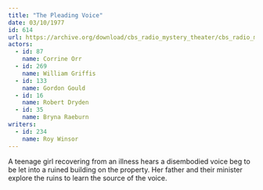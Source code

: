 ```yaml
---
title: "The Pleading Voice"
date: 03/10/1977
id: 614
url: https://archive.org/download/cbs_radio_mystery_theater/cbs_radio_mystery_theater-0601-0650.zip/cbs_radio_mystery_theater-0601-0650%2Fcbsrmt_0614_the_pleading_voice.mp3
actors:  
  - id: 87
    name: Corrine Orr  
  - id: 269
    name: William Griffis  
  - id: 133
    name: Gordon Gould  
  - id: 16
    name: Robert Dryden  
  - id: 35
    name: Bryna Raeburn
writers:  
  - id: 234
    name: Roy Winsor
---
```

A teenage girl recovering from an illness hears a disembodied voice beg to be let into a ruined building on the property. Her father and their minister explore the ruins to learn the source of the voice.